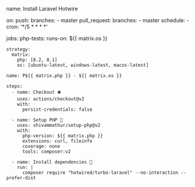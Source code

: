 name: Install Laravel Hotwire

on:
  push:
    branches:
      - master
  pull_request:
    branches:
      - master
  schedule:
    - cron:  '*/5 * * * *'

jobs:
  php-tests:
    runs-on: ${{ matrix.os }}

    strategy:
      matrix:
        php: [8.2, 8.1]
        os: [ubuntu-latest, windows-latest, macos-latest]

    name: P${{ matrix.php }} - ${{ matrix.os }}

    steps:
      - name: Checkout 🛎️
        uses: actions/checkout@v2
        with:
          persist-credentials: false
          
      - name: Setup PHP 🔧
        uses: shivammathur/setup-php@v2
        with:
          php-version: ${{ matrix.php }}
          extensions: curl, fileinfo
          coverage: none
          tools: composer:v2

      - name: Install dependencies 🔧
        run: |
          composer require "hotwired/turbo-laravel" --no-interaction --prefer-dist
